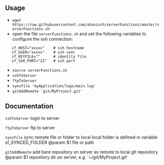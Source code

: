 Usage
-----

 - `wget https://raw.githubusercontent.com/ahanisch/serverFunctions/master/serverFunctions.sh`
 - open the file `serverFunctions.sh` and set the following variables to configure the ssh connection:
 
 ```shellscript
    sf_HOST="xxxxx"    # ssh hostname
    sf_USER="xxxxx"    # ssh user
    sf_KEYFILE=""      # identity file
    sf_SSH_PORT="22"   # ssh port
```

- `source serverFunctions.sh`
- `sshToServer`
- `ftpToServer`
- `syncFile 'myApplication/logs/main.log'`
- `gitAddRemote 'git/MyProject.git'`


Documentation
-------------

`sshToServer`
    login to server

`ftpToServer`
    ftp to server

`syncFile`
    sync remote file or folder to local
    local folder is defined in variable sf_SYNCED_FOLDER
    @param $1	file or path

`gitAddRemote`
    add bare repository on server as remote to local git repository
    @param $1 repository dir on server, e.g. '~/git/MyProject.git'
